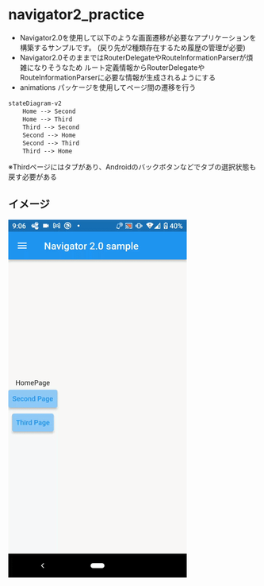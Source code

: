 # navigator2_practice

- Navigator2.0を使用して以下のような画面遷移が必要なアプリケーションを構築するサンプルです。
    (戻り先が2種類存在するため履歴の管理が必要)
- Navigator2.0そのままではRouterDelegateやRouteInformationParserが煩雑になりそうなため
    ルート定義情報からRouterDelegateやRouteInformationParserに必要な情報が生成されるようにする
- animations パッケージを使用してページ間の遷移を行う

``` mermaid
stateDiagram-v2
    Home --> Second
    Home --> Third
    Third --> Second
    Second --> Home
    Second --> Third
    Third --> Home
```

※Thirdページにはタブがあり、Androidのバックボタンなどでタブの選択状態も戻す必要がある

## イメージ

![](./docs/images/preview.gif)
